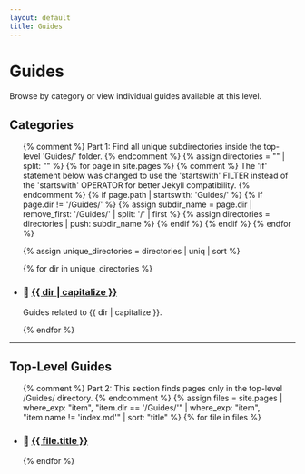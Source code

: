 ```yaml
---
layout: default
title: Guides
---
```


# Guides

Browse by category or view individual guides available at this level.

## Categories

<ul>
  {% comment %}
    Part 1: Find all unique subdirectories inside the top-level 'Guides/' folder.
  {% endcomment %}
  {% assign directories = "" | split: "" %}
  {% for page in site.pages %}
    {% comment %}
      The 'if' statement below was changed to use the 'startswith' FILTER
      instead of the 'startswith' OPERATOR for better Jekyll compatibility.
    {% endcomment %}
    {% if page.path | startswith: 'Guides/' %}
      {% if page.dir != '/Guides/' %}
        {% assign subdir_name = page.dir | remove_first: '/Guides/' | split: '/' | first %}
        {% assign directories = directories | push: subdir_name %}
      {% endif %}
    {% endif %}
  {% endfor %}
  
  {% assign unique_directories = directories | uniq | sort %}
  
  {% for dir in unique_directories %}
    <li>
      <h3>📂 <a href="{{ site.baseurl }}/Guides/{{ dir }}/">{{ dir | capitalize }}</a></h3>
      <p>Guides related to {{ dir | capitalize }}.</p>
    </li>
  {% endfor %}
</ul>

---

## Top-Level Guides

<ul>
  {% comment %}
    Part 2: This section finds pages only in the top-level /Guides/ directory.
  {% endcomment %}
  {% assign files = site.pages | where_exp: "item", "item.dir == '/Guides/'" | where_exp: "item", "item.name != 'index.md'" | sort: "title" %}
  {% for file in files %}
    <li>
      <h3>📄 <a href="{{ file.url | relative_url }}">{{ file.title }}</a></h3>
    </li>
  {% endfor %}
</ul>
